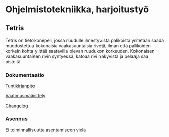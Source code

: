 # Ohjelmistotekniikka, harjoitustyö

## Tetris

Tetris on tietokonepeli, jossa ruudulle ilmestyvistä palikoista yritetään saada muodostettua kokonaisia vaakasuuntaisia rivejä, ilman että palikoiden korkein kohta ylittää saatavilla olevan ruudukon korkeuden. Kokonaisen vaakasuuntaisen rivin syntyessä, katoaa rivi näkyvistä ja pelaaja saa pisteitä. 



### Dokumentaatio
[Tuntikirjanpito](https://github.com/tapsamies/ot-harjoitustyo/blob/master/dokumentaatio/tuntikirjanpito.md)

[Vaatimusmäärittely](https://github.com/tapsamies/ot-harjoitustyo/blob/master/dokumentaatio/vaatimusmaarittely.md)

[Changelog](https://github.com/tapsamies/ot-harjoitustyo/blob/master/dokumentaatio/changelog.md)

### Asennus
 
 Ei toiminnallisuutta asentamiseen vielä
